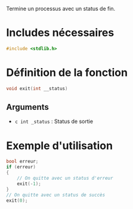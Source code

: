 Termine un processus avec un status de fin.

# Includes nécessaires
```c
#include <stdlib.h>
```

# Définition de la fonction
```c
void exit(int __status)
```

## Arguments
- ```c int _status``` : Status de sortie

# Exemple d'utilisation
```c
bool erreur;
if (erreur)
{
	// On quitte avec un status d'erreur
	exit(-1);
}
// On quitte avec un status de succès
exit(0);
```
